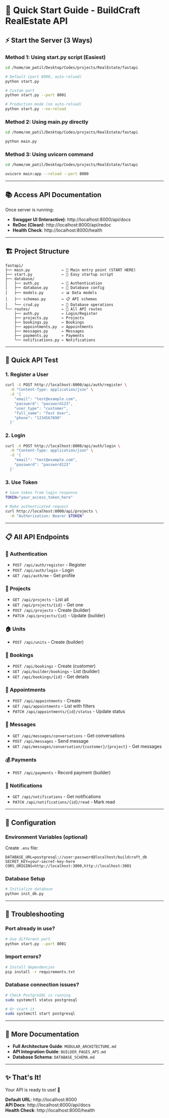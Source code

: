 # 🚀 Quick Start Guide - BuildCraft RealEstate API

## ⚡ Start the Server (3 Ways)

### Method 1: Using start.py script (Easiest)

```bash
cd /home/om_patil/Desktop/Codes/projects/RealEstate/fastapi

# Default (port 8000, auto-reload)
python start.py

# Custom port
python start.py --port 8001

# Production mode (no auto-reload)
python start.py --no-reload
```

### Method 2: Using main.py directly

```bash
cd /home/om_patil/Desktop/Codes/projects/RealEstate/fastapi

python main.py
```

### Method 3: Using uvicorn command

```bash
cd /home/om_patil/Desktop/Codes/projects/RealEstate/fastapi

uvicorn main:app --reload --port 8000
```

---

## 📚 Access API Documentation

Once server is running:

-   **Swagger UI (Interactive)**: http://localhost:8000/api/docs
-   **ReDoc (Clean)**: http://localhost:8000/api/redoc
-   **Health Check**: http://localhost:8000/health

---

## 🏗️ Project Structure

```
fastapi/
├── main.py              ← 🎯 Main entry point (START HERE)
├── start.py             ← 🚀 Easy startup script
├── database/
│   ├── auth.py          ← 🔐 Authentication
│   ├── database.py      ← 💾 Database config
│   ├── models.py        ← 📊 Data models
│   ├── schemas.py       ← 📋 API schemas
│   └── crud.py          ← 🔧 Database operations
└── routes/              ← 📍 All API routes
    ├── auth.py          ← Login/Register
    ├── projects.py      ← Projects
    ├── bookings.py      ← Bookings
    ├── appointments.py  ← Appointments
    ├── messages.py      ← Messages
    ├── payments.py      ← Payments
    └── notifications.py ← Notifications
```

---

## 🔑 Quick API Test

### 1. Register a User

```bash
curl -X POST http://localhost:8000/api/auth/register \
  -H "Content-Type: application/json" \
  -d '{
    "email": "test@example.com",
    "password": "password123",
    "user_type": "customer",
    "full_name": "Test User",
    "phone": "1234567890"
  }'
```

### 2. Login

```bash
curl -X POST http://localhost:8000/api/auth/login \
  -H "Content-Type: application/json" \
  -d '{
    "email": "test@example.com",
    "password": "password123"
  }'
```

### 3. Use Token

```bash
# Save token from login response
TOKEN="your_access_token_here"

# Make authenticated request
curl http://localhost:8000/api/projects \
  -H "Authorization: Bearer $TOKEN"
```

---

## 📋 All API Endpoints

### 🔐 Authentication

-   `POST /api/auth/register` - Register
-   `POST /api/auth/login` - Login
-   `GET /api/auth/me` - Get profile

### 🏢 Projects

-   `GET /api/projects` - List all
-   `GET /api/projects/{id}` - Get one
-   `POST /api/projects` - Create (builder)
-   `PATCH /api/projects/{id}` - Update (builder)

### 🏠 Units

-   `POST /api/units` - Create (builder)

### 📝 Bookings

-   `POST /api/bookings` - Create (customer)
-   `GET /api/builder/bookings` - List (builder)
-   `GET /api/bookings/{id}` - Get details

### 📅 Appointments

-   `POST /api/appointments` - Create
-   `GET /api/appointments` - List with filters
-   `PATCH /api/appointments/{id}/status` - Update status

### 💬 Messages

-   `GET /api/messages/conversations` - Get conversations
-   `POST /api/messages` - Send message
-   `GET /api/messages/conversation/{customer}/{project}` - Get messages

### 💰 Payments

-   `POST /api/payments` - Record payment (builder)

### 🔔 Notifications

-   `GET /api/notifications` - Get notifications
-   `PATCH /api/notifications/{id}/read` - Mark read

---

## 🔧 Configuration

### Environment Variables (optional)

Create `.env` file:

```env
DATABASE_URL=postgresql://user:password@localhost/buildcraft_db
SECRET_KEY=your-secret-key-here
CORS_ORIGINS=http://localhost:3000,http://localhost:3001
```

### Database Setup

```bash
# Initialize database
python init_db.py
```

---

## 🐛 Troubleshooting

### Port already in use?

```bash
# Use different port
python start.py --port 8001
```

### Import errors?

```bash
# Install dependencies
pip install -r requirements.txt
```

### Database connection issues?

```bash
# Check PostgreSQL is running
sudo systemctl status postgresql

# Or start it
sudo systemctl start postgresql
```

---

## 📖 More Documentation

-   **Full Architecture Guide**: `MODULAR_ARCHITECTURE.md`
-   **API Integration Guide**: `BUILDER_PAGES_API.md`
-   **Database Schema**: `DATABASE_SCHEMA.md`

---

## ✨ That's It!

Your API is ready to use! 🎉

**Default URL**: http://localhost:8000  
**API Docs**: http://localhost:8000/api/docs  
**Health Check**: http://localhost:8000/health
